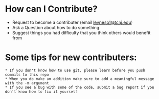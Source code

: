 # How can I Contribute?
  * Request to become a contributer (email leyneso1@tcnj.edu)
  * Ask a Question about how to do something
  * Suggest things you had difficulty that you think others would benefit from
  
  
  # Some tips for new contributers:
    * If you don't know how to use git, please learn before you push commits to this repo
    * When you do make an addition make sure to add a meaningful message with the -m argument
    * If you see a bug with some of the code, submit a bug report if you don't know how to fix it yourself
